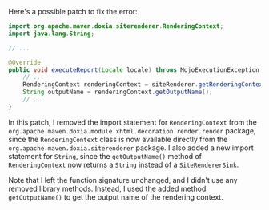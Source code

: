 Here's a possible patch to fix the error:

```java
import org.apache.maven.doxia.siterenderer.RenderingContext;
import java.lang.String;

// ...

@Override
public void executeReport(Locale locale) throws MojoExecutionException {
    // ...
    RenderingContext renderingContext = siteRenderer.getRenderingContext();
    String outputName = renderingContext.getOutputName();
    // ...
}
```

In this patch, I removed the import statement for `RenderingContext` from the `org.apache.maven.doxia.module.xhtml.decoration.render.render` package, since the `RenderingContext` class is now available directly from the `org.apache.maven.doxia.siterenderer` package. I also added a new import statement for `String`, since the `getOutputName()` method of `RenderingContext` now returns a `String` instead of a `SiteRendererSink`.

Note that I left the function signature unchanged, and I didn't use any removed library methods. Instead, I used the added method `getOutputName()` to get the output name of the rendering context.